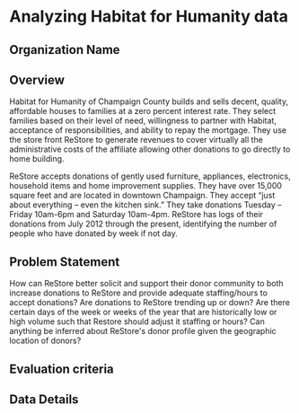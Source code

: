 # Analyzing Habitat for Humanity data

## Organization Name
 
## Overview
Habitat for Humanity of Champaign County builds and sells decent, quality, affordable houses to families at a zero percent interest rate.  They select families based on their level of need, willingness to partner with Habitat, acceptance of responsibilities, and ability to repay the mortgage.  They use the store front ReStore to generate revenues to cover virtually all the administrative costs of the affiliate allowing other donations to go directly to home building.

ReStore accepts donations of gently used furniture, appliances, electronics, household items and home improvement supplies.  They have over 15,000 square feet and are located in downtown Champaign.  They accept “just about everything – even the kitchen sink.”  They take donations Tuesday – Friday 10am-6pm and Saturday 10am-4pm.  ReStore has logs of their donations from July 2012 through the present, identifying the number of people who have donated by week if not day.

## Problem Statement
How can ReStore better solicit and support their donor community to both increase donations to ReStore and provide adequate staffing/hours to accept donations?  Are donations to ReStore trending up or down?  Are there certain days of the week or weeks of the year that are historically low or high volume such that Restore should adjust it staffing or hours?  Can anything be inferred about ReStore's donor profile given the geographic location of donors?  

## Evaluation criteria

## Data Details

